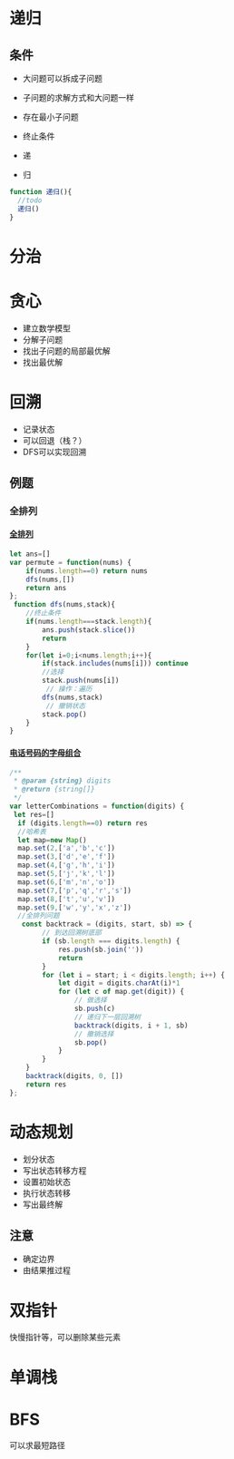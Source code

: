 #  递归
## 条件
- 大问题可以拆成子问题
- 子问题的求解方式和大问题一样
- 存在最小子问题

- 终止条件
- 递
- 归
```js
function 递归(){
  //todo
  递归()
}
```
# 分治
# 贪心
- 建立数学模型
- 分解子问题
- 找出子问题的局部最优解
- 找出最优解
# 回溯
- 记录状态
- 可以回退（栈？）
- DFS可以实现回溯
## 例题
### 全排列
#### [全排列](https://leetcode-cn.com/problems/permutations/)
```js
let ans=[]
var permute = function(nums) {
    if(nums.length==0) return nums 
    dfs(nums,[])
    return ans
};
 function dfs(nums,stack){
    //终止条件
    if(nums.length===stack.length){
        ans.push(stack.slice())
        return
    }
    for(let i=0;i<nums.length;i++){
        if(stack.includes(nums[i])) continue
        //选择
        stack.push(nums[i])
         // 操作：遍历
        dfs(nums,stack)
         // 撤销状态
        stack.pop()
    }
}
```
#### [电话号码的字母组合](https://leetcode-cn.com/problems/letter-combinations-of-a-phone-number/)
```js
/**
 * @param {string} digits
 * @return {string[]}
 */
var letterCombinations = function(digits) {
 let res=[]
  if (digits.length==0) return res
  //哈希表
  let map=new Map()
  map.set(2,['a','b','c'])
  map.set(3,['d','e','f'])
  map.set(4,['g','h','i'])
  map.set(5,['j','k','l'])
  map.set(6,['m','n','o'])
  map.set(7,['p','q','r','s'])
  map.set(8,['t','u','v'])
  map.set(9,['w','y','x','z'])
  //全排列问题
   const backtrack = (digits, start, sb) => {
        // 到达回溯树底部
        if (sb.length === digits.length) {
            res.push(sb.join(''))
            return
        }
        for (let i = start; i < digits.length; i++) {
            let digit = digits.charAt(i)*1
            for (let c of map.get(digit)) {
                // 做选择
                sb.push(c)
                // 递归下一层回溯树
                backtrack(digits, i + 1, sb)
                // 撤销选择
                sb.pop()
            }
        }
    }
    backtrack(digits, 0, [])
    return res
};
```
# 动态规划
- 划分状态
- 写出状态转移方程
- 设置初始状态
- 执行状态转移
- 写出最终解
## 注意
- 确定边界
- 由结果推过程
# 双指针
快慢指针等，可以删除某些元素
# 单调栈
# BFS
可以求最短路径
